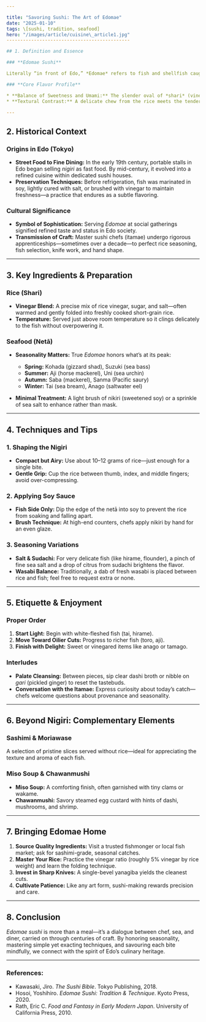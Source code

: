 ```yaml
---

title: "Savoring Sushi: The Art of Edomae"
date: "2025-01-10"
tags: \[sushi, tradition, seafood]
hero: "/images/article/cuisine\_article1.jpg"
---------------------------------------------

## 1. Definition and Essence

### **Edomae Sushi**

Lit­er­al­ly “in front of Edo,” *Edomae* refers to fish and shellfish caught in Tokyo Bay during the Edo period (1603–1868). Today, it’s come to mean the classic style of nigiri sushi that highlights pristine, locally sourced seafood laid atop lightly seasoned vinegared rice.

### **Core Flavor Profile**

* **Balance of Sweetness and Umami:** The slender oval of *shari* (vinegared rice) carries a hint of sugar and rice vinegar, harmonizing with the natural savor of the fish.
* **Textural Contrast:** A delicate chew from the rice meets the tender, sometimes slightly cured or blanched, top piece of fish.

---
```


## 2. Historical Context

### **Origins in Edo (Tokyo)**

* **Street Food to Fine Dining:** In the early 19th century, portable stalls in Edo began selling *nigiri* as fast food. By mid-century, it evolved into a refined cuisine within dedicated sushi houses.
* **Preservation Techniques:** Before refrigeration, fish was marinated in soy, lightly cured with salt, or brushed with vinegar to maintain freshness—a practice that endures as a subtle flavoring.

### **Cultural Significance**

* **Symbol of Sophistication:** Serving *Edomae* at social gatherings signified refined taste and status in Edo society.
* **Transmission of Craft:** Master sushi chefs (itamae) undergo rigorous apprenticeships—sometimes over a decade—to perfect rice seasoning, fish selection, knife work, and hand shape.

---

## 3. Key Ingredients & Preparation

### **Rice (Shari)**

* **Vinegar Blend:** A precise mix of rice vinegar, sugar, and salt—often warmed and gently folded into freshly cooked short-grain rice.
* **Temperature:** Served just above room temperature so it clings delicately to the fish without overpowering it.

### **Seafood (Netā)**

* **Seasonality Matters:** True *Edomae* honors what’s at its peak:

  * **Spring:** Kohada (gizzard shad), Suzuki (sea bass)
  * **Summer:** Aji (horse mackerel), Uni (sea urchin)
  * **Autumn:** Saba (mackerel), Sanma (Pacific saury)
  * **Winter:** Tai (sea bream), Anago (saltwater eel)
* **Minimal Treatment:** A light brush of nikiri (sweetened soy) or a sprinkle of sea salt to enhance rather than mask.

---

## 4. Techniques and Tips

### **1. Shaping the Nigiri**

* **Compact but Airy:** Use about 10–12 grams of rice—just enough for a single bite.
* **Gentle Grip:** Cup the rice between thumb, index, and middle fingers; avoid over-compressing.

### **2. Applying Soy Sauce**

* **Fish Side Only:** Dip the edge of the netā into soy to prevent the rice from soaking and falling apart.
* **Brush Technique:** At high-end counters, chefs apply nikiri by hand for an even glaze.

### **3. Seasoning Variations**

* **Salt & Sudachi:** For very delicate fish (like hirame, flounder), a pinch of fine sea salt and a drop of citrus from sudachi brightens the flavor.
* **Wasabi Balance:** Traditionally, a dab of fresh wasabi is placed between rice and fish; feel free to request extra or none.

---

## 5. Etiquette & Enjoyment

### **Proper Order**

1. **Start Light:** Begin with white-fleshed fish (tai, hirame).
2. **Move Toward Oilier Cuts:** Progress to richer fish (toro, aji).
3. **Finish with Delight:** Sweet or vinegared items like anago or tamago.

### **Interludes**

* **Palate Cleansing:** Between pieces, sip clear dashi broth or nibble on *gari* (pickled ginger) to reset the tastebuds.
* **Conversation with the Itamae:** Express curiosity about today’s catch—chefs welcome questions about provenance and seasonality.

---

## 6. Beyond Nigiri: Complementary Elements

### **Sashimi & Moriawase**

A selection of pristine slices served without rice—ideal for appreciating the texture and aroma of each fish.

### **Miso Soup & Chawanmushi**

* **Miso Soup:** A comforting finish, often garnished with tiny clams or wakame.
* **Chawanmushi:** Savory steamed egg custard with hints of dashi, mushrooms, and shrimp.

---

## 7. Bringing Edomae Home

1. **Source Quality Ingredients:** Visit a trusted fishmonger or local fish market; ask for sashimi-grade, seasonal catches.
2. **Master Your Rice:** Practice the vinegar ratio (roughly 5% vinegar by rice weight) and learn the folding technique.
3. **Invest in Sharp Knives:** A single-bevel yanagiba yields the cleanest cuts.
4. **Cultivate Patience:** Like any art form, sushi-making rewards precision and care.

---

## 8. Conclusion

*Edomae sushi* is more than a meal—it’s a dialogue between chef, sea, and diner, carried on through centuries of craft. By honoring seasonality, mastering simple yet exacting techniques, and savouring each bite mindfully, we connect with the spirit of Edo’s culinary heritage.

---

### **References:**

* Kawasaki, Jiro. *The Sushi Bible*. Tokyo Publishing, 2018.
* Hosoi, Yoshihiro. *Edomae Sushi: Tradition & Technique*. Kyoto Press, 2020.
* Rath, Eric C. *Food and Fantasy in Early Modern Japan*. University of California Press, 2010.
